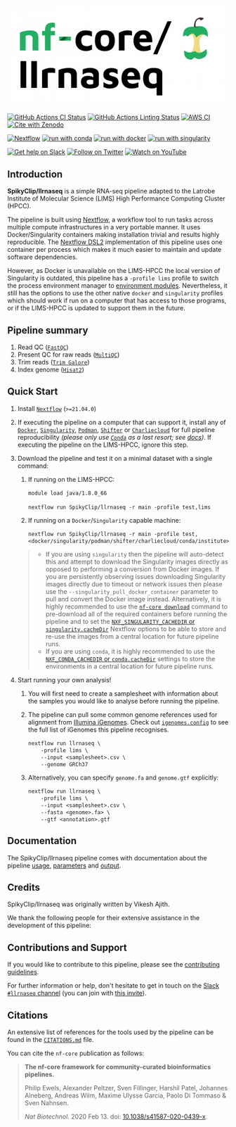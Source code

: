 # ![nf-core/llrnaseq](docs/images/nf-core-llrnaseq_logo.png)

[![GitHub Actions CI
Status](https://github.com/nf-core/llrnaseq/workflows/nf-core%20CI/badge.svg)](https://github.com/nf-core/llrnaseq/actions?query=workflow%3A%22nf-core+CI%22)
[![GitHub Actions Linting
Status](https://github.com/nf-core/llrnaseq/workflows/nf-core%20linting/badge.svg)](https://github.com/nf-core/llrnaseq/actions?query=workflow%3A%22nf-core+linting%22)
[![AWS
CI](https://img.shields.io/badge/CI%20tests-full%20size-FF9900?labelColor=000000&logo=Amazon%20AWS)](https://nf-co.re/llrnaseq/results)
[![Cite with
Zenodo](http://img.shields.io/badge/DOI-10.5281/zenodo.XXXXXXX-1073c8?labelColor=000000)](https://doi.org/10.5281/zenodo.XXXXXXX)

[![Nextflow](https://img.shields.io/badge/nextflow%20DSL2-%E2%89%A521.04.0-23aa62.svg?labelColor=000000)](https://www.nextflow.io/)
[![run with
conda](http://img.shields.io/badge/run%20with-conda-3EB049?labelColor=000000&logo=anaconda)](https://docs.conda.io/en/latest/)
[![run with
docker](https://img.shields.io/badge/run%20with-docker-0db7ed?labelColor=000000&logo=docker)](https://www.docker.com/)
[![run with
singularity](https://img.shields.io/badge/run%20with-singularity-1d355c.svg?labelColor=000000)](https://sylabs.io/docs/)

[![Get help on
Slack](http://img.shields.io/badge/slack-nf--core%20%23llrnaseq-4A154B?labelColor=000000&logo=slack)](https://nfcore.slack.com/channels/llrnaseq)
[![Follow on
Twitter](http://img.shields.io/badge/twitter-%40nf__core-1DA1F2?labelColor=000000&logo=twitter)](https://twitter.com/nf_core)
[![Watch on
YouTube](http://img.shields.io/badge/youtube-nf--core-FF0000?labelColor=000000&logo=youtube)](https://www.youtube.com/c/nf-core)

## Introduction

<!-- TODO nf-core: Write a 1-2 sentence summary of what data the pipeline is for and what it does -->
**SpikyClip/llrnaseq** is a simple RNA-seq pipeline adapted to the Latrobe
Institute of Molecular Science (LIMS) High Performance Computing Cluster
(HPCC).

The pipeline is built using [Nextflow](https://www.nextflow.io), a workflow
tool to run tasks across multiple compute infrastructures in a very portable
manner. It uses Docker/Singularity containers making installation trivial and
results highly reproducible. The [Nextflow
DSL2](https://www.nextflow.io/docs/latest/dsl2.html) implementation of this
pipeline uses one container per process which makes it much easier to maintain
and update software dependencies. 

However, as Docker is unavailable on the LIMS-HPCC the local version of
Singularity is outdated, this pipeline has a `-profile lims` profile to switch
the process environment manager to [environment
modules](http://modules.sourceforge.net/). Nevertheless, it still has the
options to use the other native `docker` and `singularity` profiles which
should work if run on a computer that has access to those programs, or if the
LIMS-HPCC is updated to support them in the future.

<!-- TODO nf-core: Add full-sized test dataset and amend the paragraph below if applicable
On release, automated continuous integration tests run the pipeline on a full-sized dataset on the AWS cloud infrastructure. This ensures that the pipeline runs on AWS, has sensible resource allocation defaults set to run on real-world datasets, and permits the persistent storage of results to benchmark between pipeline releases and other analysis sources. The results obtained from the full-sized test can be viewed on the [nf-core website](https://nf-co.re/llrnaseq/results). -->

## Pipeline summary

<!-- TODO nf-core: Fill in short bullet-pointed list of the default steps in the pipeline -->

1. Read QC
   ([`FastQC`](https://www.bioinformatics.babraham.ac.uk/projects/fastqc/))
2. Present QC for raw reads ([`MultiQC`](http://multiqc.info/))
3. Trim reads ([`Trim
   Galore`](https://www.bioinformatics.babraham.ac.uk/projects/trim_galore/))
4. Index genome ([`Hisat2`](http://daehwankimlab.github.io/hisat2/))

## Quick Start

1. Install [`Nextflow`](docs/installation.md) (`>=21.04.0`)

2. If executing the pipeline on a computer that can support it, install any of
   [`Docker`](https://docs.docker.com/engine/installation/),
   [`Singularity`](https://www.sylabs.io/guides/3.0/user-guide/),
   [`Podman`](https://podman.io/),
   [`Shifter`](https://nersc.gitlab.io/development/shifter/how-to-use/) or
   [`Charliecloud`](https://hpc.github.io/charliecloud/) for full pipeline
   reproducibility _(please only use [`Conda`](https://conda.io/miniconda.html)
   as a last resort; see
   [docs](https://nf-co.re/usage/configuration#basic-configuration-profiles))_.
   If executing the pipeline on the LIMS-HPCC, ignore this step.

3. Download the pipeline and test it on a minimal dataset with a single
   command:
    1. If running on the LIMS-HPCC:
       ```
       module load java/1.8.0_66

       nextflow run SpikyClip/llrnaseq -r main -profile test,lims
       ```
    2. If running on a `Docker`/`Singularity` capable machine:
       ```
       nextflow run SpikyClip/llrnaseq -r main -profile test,<docker/singularity/podman/shifter/charliecloud/conda/institute>
       ```
    > * If you are using `singularity` then the pipeline will auto-detect this
    >   and attempt to download the Singularity images directly as opposed to
    >   performing a conversion from Docker images. If you are persistently
    >   observing issues downloading Singularity images directly due to timeout
    >   or network issues then please use the
    >   `--singularity_pull_docker_container` parameter to pull and convert the
    >   Docker image instead. Alternatively, it is highly recommended to use
    >   the [`nf-core
    >   download`](https://nf-co.re/tools/#downloading-pipelines-for-offline-use)
    >   command to pre-download all of the required containers before running
    >   the pipeline and to set the [`NXF_SINGULARITY_CACHEDIR` or
    >   `singularity.cacheDir`](https://www.nextflow.io/docs/latest/singularity.html?#singularity-docker-hub)
    >   Nextflow options to be able to store and re-use the images from a
    >   central location for future pipeline runs.
    > * If you are using `conda`, it is highly recommended to use the
    >   [`NXF_CONDA_CACHEDIR` or
    >   `conda.cacheDir`](https://www.nextflow.io/docs/latest/conda.html)
    >   settings to store the environments in a central location for future
    >   pipeline runs.

4. Start running your own analysis!

   1. You will first need to create a samplesheet with information about the
      samples you would like to analyse before running the pipeline.

   2. The pipeline can pull some common genome references used for alignment
      from [Illumina iGenomes](https://nf-co.re/usage/reference_genomes). Check
      out [`igenomes.config`](conf/igenomes.config) to see the full list of
      iGenomes this pipeline recognises.

      ```
      nextflow run llrnaseq \
          -profile lims \
          --input <samplesheet>.csv \
          --genome GRCh37
      ```
   3. Alternatively, you can specify `genome.fa` and `genome.gtf` explicitly:

      ```
      nextflow run llrnaseq \
          -profile lims \
          --input <samplesheet>.csv \
          --fasta <genome>.fa> \
          --gtf <annotation>.gtf
      ```

## Documentation

The SpikyClip/llrnaseq pipeline comes with documentation about the pipeline
[usage](docs/usage.md), [parameters](docs.parameters.md) and
[output](docs/output.md).

## Credits

SpikyClip/llrnaseq was originally written by Vikesh Ajith.

We thank the following people for their extensive assistance in the development
of this pipeline:

<!-- TODO nf-core: If applicable, make list of people who have also contributed -->

## Contributions and Support

If you would like to contribute to this pipeline, please see the [contributing
guidelines](.github/CONTRIBUTING.md).

For further information or help, don't hesitate to get in touch on the [Slack
`#llrnaseq` channel](https://nfcore.slack.com/channels/llrnaseq) (you can join
with [this invite](https://nf-co.re/join/slack)).

## Citations

<!-- TODO nf-core: Add citation for pipeline after first release. Uncomment lines below and update Zenodo doi and badge at the top of this file. -->
<!-- If you use  nf-core/llrnaseq for your analysis, please cite it using the following doi: [10.5281/zenodo.XXXXXX](https://doi.org/10.5281/zenodo.XXXXXX) -->

<!-- TODO nf-core: Add bibliography of tools and data used in your pipeline -->
An extensive list of references for the tools used by the pipeline can be found
in the [`CITATIONS.md`](CITATIONS.md) file.

You can cite the `nf-core` publication as follows:

> **The nf-core framework for community-curated bioinformatics pipelines.**
>
> Philip Ewels, Alexander Peltzer, Sven Fillinger, Harshil Patel, Johannes
> Alneberg, Andreas Wilm, Maxime Ulysse Garcia, Paolo Di Tommaso & Sven
> Nahnsen.
>
> _Nat Biotechnol._ 2020 Feb 13. doi:
> [10.1038/s41587-020-0439-x](https://dx.doi.org/10.1038/s41587-020-0439-x).
